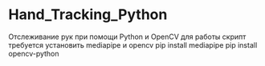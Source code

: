 # Hand_Tracking_Python
Отслеживание рук при помощи Python и OpenCV
для работы  скрипт требуется установить mediapipe и  opencv
pip install mediapipe
pip install  opencv-python
